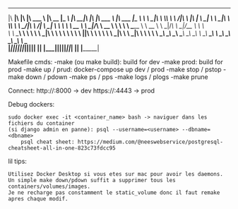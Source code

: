 
 ________  ___  ___  _______   ________  _________        ________  ___  ___  _______   _______  _________   
|\   ____\|\  \|\  \|\  ___ \ |\   __  \|\___   ___\     |\   ____\|\  \|\  \|\  ___ \ |\  ___ \|\___   ___\ 
\ \  \___|\ \  \\\  \ \   __/|\ \  \|\  \|___ \  \_|     \ \  \___|\ \  \\\  \ \   __/|\ \   __/\|___ \  \_| 
 \ \  \    \ \   __  \ \  \_|/_\ \   __  \   \ \  \       \ \_____  \ \   __  \ \  \_|/_\ \  \_|/__  \ \  \  
  \ \  \____\ \  \ \  \ \  \_|\ \ \  \ \  \   \ \  \       \|____|\  \ \  \ \  \ \  \_|\ \ \  \_|\ \  \ \  \ 
   \ \_______\ \__\ \__\ \_______\ \__\ \__\   \ \__\        ____\_\  \ \__\ \__\ \_______\ \_______\  \ \__\
    \|_______|\|__|\|__|\|_______|\|__|\|__|    \|__|       |\_________\|__|\|__|\|_______|\|_______|   \|__|
                                                            \|_________|                                     
                                                                                                             
                                                                                                             
Makefile cmds:
    -make (ou make build): build for dev
    -make prod: build for prod
    -make up / prud: docker-compose up dev / prod
    -make stop / pstop
    -make down / pdown
    -make ps / pps
    -make logs / plogs
    -make prune

Connect:
	http://<IP>:8000 -> dev
	https://<IP>:4443 -> prod

Debug dockers:

    sudo docker exec -it <container_name> bash -> naviguer dans les fichiers du container
    (si django admin en panne): psql --username=<username> --dbname=<dbname>
        psql cheat sheet: https://medium.com/@neeswebservice/postgresql-cheatsheet-all-in-one-823c73fdcc95

lil tips:

    Utilisez Docker Desktop si vous etes sur mac pour avoir les daemons.
    Un simple make down/pdown suffit a supprimer tous les containers/volumes/images.
    Je ne recharge pas constamment le static_volume donc il faut remake apres chaque modif.

